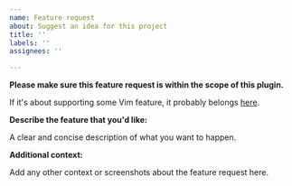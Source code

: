 ```yaml
---
name: Feature request
about: Suggest an idea for this project
title: ''
labels: ''
assignees: ''

---
```


**Please make sure this feature request is within the scope of this plugin.**

If it's about supporting some Vim feature, it probably belongs [here](https://github.com/replit/codemirror-vim).

**Describe the feature that you'd like:**

A clear and concise description of what you want to happen.

**Additional context:**

Add any other context or screenshots about the feature request here.
